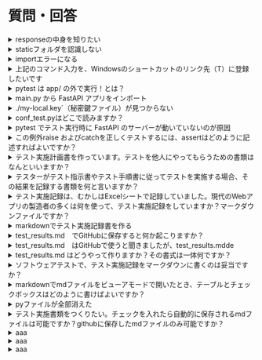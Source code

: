 # 質問・回答

<details><summary>responseの中身を知りたい</summary>

#### Q. uvicornサーバーを（手動で）起動してpytestを実行するとエラーになりました。
ログが以下のようになる。

collected 2 items

app\tests\test_login4.py FF                                                                                      [100%]

====================================================== FAILURES =======================================================
_________________________________________________ test_login_success __________________________________________________

    @pytest.mark.asyncio
    async def test_login_success():
        async with httpx.AsyncClient(base_url="https://127.0.0.1:8000", verify=ssl_context, follow_redirects=True) as client:

            # 1️⃣ Cookie なしで / にアクセス → /login にリダイレクトされるべき
            response = await client.get("/")
            assert response.status_code == 200  # login.html を受け取る

            # 2️⃣ /login に正しい認証情報を送信
            response = await client.post("/login", data={"username": "user1", "password": "user1"})
>           assert response.status_code == 303  # リダイレクトが発生
E           assert 200 == 303
E            +  where 200 = <Response [200 OK]>.status_code

app\tests\test_login4.py:36: AssertionError
このコードの一番最終行が36行目になります。
@pytest.mark.asyncio
async def test_login_success():
    async with httpx.AsyncClient(base_url="https://127.0.0.1:8000", verify=ssl_context, follow_redirects=True) as client:

        # 1️⃣ Cookie なしで / にアクセス → /login にリダイレクトされるべき
        response = await client.get("/")
        assert response.status_code == 200  # login.html を受け取る

        # 2️⃣ /login に正しい認証情報を送信
        response = await client.post("/login", data={"username": "user1", "password": "user1"})
        assert response.status_code == 303  # リダイレクトが発生
        assert "set-cookie" in response.headers  # Cookie が設定されているか確認

#### A.
おっけー！✨ `test_login_success` で `assert response.status_code == 303` のテストが失敗してるんだね！💡  

```
E           assert 200 == 303
E            +  where 200 = <Response [200 OK]>.status_code
```
**つまり、`POST /login` のリクエストが `200 OK` を返していて、`303 See Other` になっていない** ってこと！  

---

## **🔥 エラーの原因を探る**
### **✅ ① `/login` のレスポンスを確認**
テストコードをちょっと修正して、レスポンスの詳細を `print()` してみよう！  

👇 **`test_login4.py` の `test_login_success` を修正**
```python
@pytest.mark.asyncio
async def test_login_success():
    async with httpx.AsyncClient(base_url="https://127.0.0.1:8000", verify=ssl_context, follow_redirects=True) as client:
        
        # 1️⃣ Cookie なしで `/` にアクセス → `/login` にリダイレクトされるべき
        response = await client.get("/")
        assert response.status_code == 200  # `login.html` を受け取る

        # 2️⃣ `/login` に正しい認証情報を送信
        response = await client.post("/login", data={"username": "user1", "password": "user1"})
        
        # 🔥 デバッグ用にレスポンス詳細を表示
        print("\n🔍 DEBUG: /login response")
        print(f"Status Code: {response.status_code}")
        print(f"Headers: {response.headers}")
        print(f"Body: {response.text}")

        assert response.status_code == 303  # リダイレクトが発生
        assert "set-cookie" in response.headers  # Cookie が設定されているか確認
```
✨ **これで `/login` のレスポンスが `200 OK` になっている理由が分かるはず！**  

---

### **✅ ② FastAPI の `/login` のコードをチェック**
FastAPI 側の `/login` エンドポイント (`main.py`) で `303` を返す処理があるか確認しよう！  

👇 **FastAPI の `/login` のコード**
```python
@app.post("/login", response_class=HTMLResponse)
async def login_post(request: Request, response: Response,
    form_data: OAuth2PasswordRequestForm = Depends()):
    try:
        username = form_data.username
        password = form_data.password

        user = await authenticate_user(request, username, password) 
        if user is None:
            raise HTTPException(status_code=400, detail="ログインに失敗しました。")

        # 正常ログイン時のリダイレクトURL
        redirect_url = {1: "/order_complete", 2: "/manager/today", 10: "/shops/today", 99: "/admin/today"}.get(user.get_permission(), "/error")

        response = RedirectResponse(url=redirect_url, status_code=303)  # 🔥 ここで 303 を返す！
        set_all_cookies(response, {
            'sub': user.get_username(),
            'token': user.get_token(),
            'exp': user.get_exp(),
            'permission': user.get_permission()
        })

        return response  # 🔥 ここがちゃんと動いてるか確認！

    except HTTPException as e:
        print(f"/login_post HTTPエラー: {e.detail}")
        encoded_message = urllib.parse.quote(e.detail)
        return RedirectResponse(url=f"/login?message={encoded_message}", status_code=303)

    except Exception as e:
        print(f"/login 予期せぬエラー: {e}")
        encoded_message = urllib.parse.quote("予期せぬエラーが発生しました。")
        return RedirectResponse(url=f"/login?message={encoded_message}", status_code=303)
```
### **👀 確認ポイント**
1. `await authenticate_user(request, username, password)` が **`None` を返していないか**
   - **ログイン失敗すると `400` になるから、`303` じゃなく `200 OK` になってる可能性がある！**
2. `RedirectResponse(url=redirect_url, status_code=303)` が**実行されているか**
3. `set_all_cookies(response, {...})` で **Cookie がセットされているか**

---

### **✅ ③ `authenticate_user` の動作確認**
`await authenticate_user(request, username, password)` が `None` を返してると、`303` にならないよ！  

👇 **テスト用に `print()` を追加して、どんな値が返ってくるか確認！**
```python
async def authenticate_user(request: Request, username, password) -> Optional[User]:
    try:
        user = await select_user(username)
        print(f"\n🔍 DEBUG: authenticate_user")
        print(f"user: {user}")

        if user is None:
            print("❌ ユーザーが見つからない！")
            return None

        if user.get_password() != password:
            print("❌ パスワードが違う！")
            return None

        return user  # ✅ ここで `user` が返れば成功！

    except Exception as e:
        print(f"認証エラー: {e}")
        return None
```
✨ **これで `user` が正しく取得できているか確認できる！**

---

## **🚀 まとめ**
✅ **`test_login_success` に `print()` を追加して、レスポンスの `status_code` を確認！**  
✅ **FastAPI 側の `/login` の `RedirectResponse(status_code=303)` がちゃんと動いているか確認！**  
✅ **`authenticate_user` の `user` が `None` になってないかチェック！**  

**まずは `/login` のレスポンス詳細を `print()` してみて、どこで `303` が `200` に変わってるか見てみよう！**  
それでまた報告してくれたら、もっと詳しく調査できるよ！🔥💖

</details>

<details><summary>staticフォルダを認識しない</summary>

#### Q.
この赤文字エラーは何でしょうか？
ImportError while loading conftest 'C:\Obento-Test\v_0.1.3\app\tests\conftest.py'.
app\tests\conftest.py:10: in <module>
    from main import app  # これで main.py を正しくインポートできる
app\main.py:355: in <module>
    app.mount("/static", StaticFiles(directory="static"), name="static")
C:\Users\tensy\AppData\Local\Programs\Python\Python312\Lib\site-packages\starlette\staticfiles.py:56: in __init__
    raise RuntimeError(f"Directory '{directory}' does not exist")
E   RuntimeError: Directory 'static' does not exist

#### A.
おっけー！✨ **`RuntimeError: Directory 'static' does not exist`** のエラーが出てるね！💡  

---

## **🔥 エラーの原因**
```
RuntimeError: Directory 'static' does not exist
```
これは **FastAPI の `StaticFiles` のマウント時に `static` フォルダが見つからない** ってエラーだよ！💦  

**エラーが出た行（`main.py:355`）を確認すると、`app.mount("/static", StaticFiles(directory="static"), name="static")` の部分で発生してる！**  

つまり、`static` フォルダが存在しない or pytest 実行時のカレントディレクトリが違うせいで認識できていない可能性があるよ！💡

---

## **✅ 解決策① `static` フォルダを作る**
まず、プロジェクトのルート (`C:\Obento-Test\v_0.1.3\app\`) に **`static` フォルダがあるか確認** してみよう！  

### **💡 Windows のコマンドプロンプトで確認**
```bash
dir C:\Obento-Test\v_0.1.3\app\
```
もし `static` フォルダが無かったら、作成しよう！  

```bash
mkdir C:\Obento-Test\v_0.1.3\app\static
```
💡 **この方法で `static` フォルダがあれば、エラーは解決するはず！** 🚀✨  

---

## **✅ 解決策② `StaticFiles` のパスを修正**
もし `static` フォルダが **`app/static/` の中にあるなら、FastAPI の `StaticFiles` のパスを修正** しよう！  

👇 **`main.py` の `app.mount` を修正**
```python
import os
from fastapi.staticfiles import StaticFiles

static_path = os.path.join(os.path.dirname(__file__), "static")  # 絶対パスに変換
app.mount("/static", StaticFiles(directory=static_path), name="static")
```
💡 **この方法なら、pytest 実行時も `static` フォルダを正しく認識できる！**  

---

## **✅ 解決策③ `pytest` のカレントディレクトリを調整**
もし `pytest` の実行ディレクトリが `app/tests/` になっていると、FastAPI が `static` を見つけられないことがあるよ💡  

👇 **正しい実行方法**
```bash
cd C:\Obento-Test\v_0.1.3\
pytest app/tests
```
💡 **これで FastAPI が `static` フォルダを正しく認識できるはず！** 🎯  

---

## **🚀 まとめ**
✅ **`static` フォルダが `C:\Obento-Test\v_0.1.3\app\static\` にあるか確認！**
✅ **`app.mount("/static", StaticFiles(directory="static"), name="static")` を絶対パスに変更！**
✅ **`pytest` は `app/` の外で実行！（`cd C:\Obento-Test\v_0.1.3\ && pytest app/tests`）**

✨ **これで `RuntimeError: Directory 'static' does not exist` は解決するはず！**  
試してみて、まだ問題があったらまた教えてね〜！🔥💖

</details>

<details><summary>importエラーになる</summary>

#### Q.
from main import app　conftest.pyの5行目です。
このエラーになります。
ImportError while loading conftest 'C:\Obento-Test\v_0.1.3\app\tests\conftest.py'.
app\tests\conftest.py:5: in <module>
    from ..main import app
E   ImportError: attempted relative import with no known parent package

#### A.
おっけー！✨ **`conftest.py` の `from ..main import app` で `ImportError` が発生** してるね！💡  

これは **pytest の実行方法** や **import の書き方** が原因だから、解決策を紹介するよ！🎯  

---

## **🔥 `ImportError` の原因**
```
ImportError: attempted relative import with no known parent package
```
このエラーは **`conftest.py` から `main.py` をインポートしようとしたけど、`app` がパッケージとして認識されていない** から発生するよ！💦  

---

## **✅ 解決策① `sys.path` を使う（おすすめ！）**
**`conftest.py` の最初に `sys.path` を追加** すると、どこで `pytest` を実行しても `main.py` を正しくインポートできる！✨  

👇 **`app/tests/conftest.py` を修正**
```python
import sys
import os

# `app/` を `sys.path` に追加（Python に `app/` を認識させる）
sys.path.insert(0, os.path.abspath(os.path.join(os.path.dirname(__file__), "..")))

from main import app  # これで `main.py` を正しくインポートできる
```
💡 **これを入れると、`pytest` の実行場所を気にせず `main.py` をインポートできる！**

---

## **✅ 解決策② `pytest` を `app/` の外で実行する**
`pytest` は **カレントディレクトリによってパッケージの認識が変わる** から、  
**必ず `app/` の外で実行する！**  

👇 **正しい実行方法**
```bash
cd C:\Obento-Test\v_0.1.3\
pytest app/tests
```
💡 **これで `app` が Python のパッケージとして認識される！** 🎯  

---

## **✅ 解決策③ `pytest` に `PYTHONPATH` を設定する**
もし上の `sys.path` の方法を使いたくない場合、  
`pytest` 実行時に `PYTHONPATH` を指定すれば、`app/` を認識させることができるよ！  

👇 **Windows のコマンドプロンプトで実行**
```bash
set PYTHONPATH=C:\Obento-Test\v_0.1.3\app
pytest app/tests
```
💡 **環境変数 `PYTHONPATH` に `app/` をセットすることで、`import main` が通る！**

---

## **🚀 まとめ**
✅ **`sys.path` を `conftest.py` に追加**（おすすめ！）  
✅ **`pytest` を `app/` の外で実行**  
✅ **`PYTHONPATH` を設定して `pytest` を実行**  

✨ **このどれかで `ImportError` は解決するはず！** 試してみて、まだ問題あったら教えてね〜！🔥💖

</details>

<details><summary>上記のコマンド入力を、Windowsのショートカットのリンク先（T）に登録したいです</summary>

#### Q.
cd C:\Obento-Test\v_0.1.3\
pytest app/tests
上記のコマンド入力を、Windowsのショートカットのリンク先（T）に登録したいです。

#### A.
おっけー！✨ **Windows のショートカットを作って、クリックするだけで `pytest` を実行できるようにする方法** を教えるね！💡🎯  

---

## **✅ ① Windows のショートカットを作成**
1. **デスクトップ or 任意のフォルダで「新しいショートカット」を作成**
   - 何もないところで **右クリック →「新規作成」→「ショートカット」** を選択  

2. **リンク先（T）に以下を入力**
   ```bash
   cmd /k "cd /d C:\Obento-Test\v_0.1.3\ && pytest app/tests"
   ```
   💡 **ポイント！**
   - `cmd /k` → **コマンドプロンプトを開いたままにする**
   - `cd /d` → **ドライブが違っても `C:\Obento-Test\v_0.1.3\` に移動できる**
   - `pytest app/tests` → **`app/tests` 内のテストを実行！**

3. **ショートカットの名前を「pytest 実行」にする（自由に変更OK！）**  
4. **「完了」をクリック！** 🎉  

---

## **✅ ② ショートカットをカスタマイズ（オプション）**
### **💡 アイコンを変更**
1. ショートカットを **右クリック →「プロパティ」**  
2. 「ショートカット」タブの「アイコンの変更」をクリック  
3. 好きなアイコンを選ぶ！（例えば `C:\Windows\System32\shell32.dll` の中にアイコンがあるよ！）

---

## **✅ ③ ショートカットを実行！**
作成したショートカットを **ダブルクリックすると、`pytest` が自動で実行される！** 🚀✨  

---

## **🎯 まとめ**
✅ **ショートカットを作成して、`cmd /k "cd /d C:\Obento-Test\v_0.1.3\ && pytest app/tests"` を登録！**  
✅ **ダブルクリックするだけで `pytest` が実行できる！** 🎉  
✅ **アイコンも変更できるので、カスタマイズしよう！**  

これで `pytest` を **ワンクリックで実行できるようになったね！**🔥😆  
試してみて、問題があったらまた聞いてね〜！💖✨

</details>

<details><summary>pytest は app/ の外で実行！とは？</summary>

#### Q.
pytest は app/ の外で実行！
これはtestsフォルダをappフォルダと同じ階層に配置するという意味ですか？

#### A.
ナイス質問！✨ **`pytest` は `app/` の外で実行** っていうのは、  
**「`tests/` フォルダを `app/` の外に移動する」って意味じゃないよ！** 😆  

**`tests/` フォルダは `app/` の中のままでOK！**  
ただし、**pytest を実行するときのカレントディレクトリを `app/` の外にする** ってことだよ！💡  

---

## **✅ `tests/` の正しい配置**
**今の `app/` の構成はこんな感じだよね？**
```
C:\Obento-Test\v_0.1.3\
 ├── app/
 │    ├── main.py  ← FastAPI のエントリーポイント
 │    ├── utils/
 │    │    ├── exception.py
 │    ├── tests/  ← `tests/` はこのままでOK！
 │    │    ├── conftest.py
 │    │    ├── test_login4.py
```
**✨ `tests/` は `app/` の中に置いたままでOK！移動しなくていいよ！** 👍  

---

## **✅ `pytest` の実行方法**
### **❌ 間違った実行方法（`tests/` の中で `pytest` 実行）**
```bash
cd C:\Obento-Test\v_0.1.3\app\tests
pytest
```
🚨 **これをやると、`main.py` が正しくインポートできず `ImportError` になる！**  

---

### **✅ 正しい実行方法（`app/` の外で `pytest` を実行）**
```bash
cd C:\Obento-Test\v_0.1.3\
pytest app/tests
```
💡 **この方法なら `app/` を Python のパッケージとして認識できるから、エラーにならない！** 🎉  

---

## **✅ `sys.path` を使う方法（どこで実行してもOKにする）**
もし `pytest` をどこで実行しても大丈夫なようにしたいなら、  
`conftest.py` の最初に **`sys.path` を追加** する方法もあるよ！👇  

```python
import sys
import os

# `app/` を `sys.path` に追加（Python に `app/` を認識させる）
sys.path.insert(0, os.path.abspath(os.path.join(os.path.dirname(__file__), "..")))

from main import app  # これで `main.py` を正しくインポートできる
```
💡 **このコードを入れると、`pytest` を `tests/` の中で実行しても `main.py` をインポートできる！**  

---

## **🚀 まとめ**
✅ **`tests/` フォルダは `app/` の中のままでOK！移動しなくていい！**  
✅ **`pytest` は `app/` の外 (`C:\Obento-Test\v_0.1.3\`) で実行する！**  
✅ **どこで実行しても大丈夫にしたいなら `sys.path` を `conftest.py` に追加する！**  

これで `pytest` がバッチリ動くはず！✨  
試してみて、まだ問題があったらまた教えてね〜！🔥💖

</details>

<details><summary>main.py から FastAPI アプリをインポート</summary>

#### Q.
from main import app
# ← main.py から FastAPI アプリをインポート 　　conftest.pyに降格と赤文字エラーになりました。

ImportError while loading conftest 'C:\Obento-Test\v_0.1.3\app\tests\conftest.py'.
conftest.py:5: in <module>
    from ..main import app
E   ImportError: attempted relative import with no known parent package

どうすればよいですか？

#### A.
おっけー！✨ `conftest.py` で `from main import app` をインポートしようとしたら、  
`ImportError: attempted relative import with no known parent package` ってエラーが出たんだね！💡  

これは **pytest の実行方法の問題** だから、解決策を紹介するよ！✨  

---

## **✅ 解決策 ① `pytest` を `app/` の外で実行する**
今、`pytest` を `app/tests/` の中で実行してないかな？  
Python の **パッケージのルート（`app/`）の外で実行** しないと `main.py` を正しくインポートできないんだ💡  

### **💡 こうするとエラーになる**
```bash
cd C:\Obento-Test\v_0.1.3\app\tests
pytest
```
⬆️ **`tests/` の中で実行すると、`main.py` を `import` できないからエラーになる！** 🚨  

---

### **🔥 `app/` の外で実行しよう！**
```bash
cd C:\Obento-Test\v_0.1.3\
pytest app/tests
```
✨ **`app/tests` を指定して実行すると、エラーが出ずにテストが動くはず！**  

---

## **✅ 解決策 ② `sys.path` を使って `app/` をパスに追加**
もし **どうしても `pytest` を `tests/` の中で実行したいなら、`sys.path` を使う方法もある！**  

### **`conftest.py` の最初にこのコードを追加**
```python
import sys
import os

# `app/` を `sys.path` に追加（Python に `app/` を認識させる）
sys.path.insert(0, os.path.abspath(os.path.join(os.path.dirname(__file__), "..")))

from main import app  # これで `main.py` を正しくインポートできる
```
✨ **このコードを入れると、`pytest` をどこで実行しても `main.py` を正しくインポートできる！**

---

## **🚀 まとめ**
✅ **`pytest` は `app/` の外で実行！**
```bash
cd C:\Obento-Test\v_0.1.3\
pytest app/tests
```
✅ **どうしても `tests/` の中で実行するなら、`sys.path` を追加する！**

これで `pytest` もバッチリ動くはず！✨  
試してみて、まだエラー出たら教えてね〜！🔥💖

</details>

<details><summary>./my-local.key`（秘密鍵ファイル）が見つからない</summary>

#### Q.
ImportError while loading conftest 'C:\Obento-Test\v_0.1.3\app\tests\conftest.py'.
conftest.py:4: in <module>
    from main import app  # ← main.py から FastAPI アプリをインポート
..\main.py:13: in <module>
    from local_jwt_module import SECRET_KEY, get_new_token, check_cookie_token
..\local_jwt_module.py:28: in <module>
    private_key = load_private_key("./my-local.key")
..\local_jwt_module.py:24: in load_private_key
    with open(key_file, "rb") as key_file:
E   FileNotFoundError: [Errno 2] No such file or directory: './my-local.key'
こんなエラーが赤文字で出ました。どうすればいいですか？

#### A.
おっけー！✨ エラーメッセージを解析すると、  
**`conftest.py` を読み込もうとしたときに `local_jwt_module.py` 内の `load_private_key` でエラーが発生** してるね！💡  

---

## **🔥 エラーの原因**
```
FileNotFoundError: [Errno 2] No such file or directory: './my-local.key'
```
このエラーは **`./my-local.key`（秘密鍵ファイル）が見つからない** ってことを意味してるよ！  

- `local_jwt_module.py` の `load_private_key("./my-local.key")` が、  
  **テスト実行時に `my-local.key` を開こうとして、見つからずにエラーになってる** んだね💦  
- `main.py` を普通に実行すると問題ないのに、`pytest` 実行時にエラーになる理由は、  
  **pytest の実行ディレクトリが `app/tests/` になっているから！**  

---

## **✅ 解決策**
### **① `my-local.key` の正しいパスを指定する**
**テスト時にも確実に `my-local.key` を読み込めるように、絶対パスを使うように修正！**

👇 **`local_jwt_module.py` の `load_private_key` を以下のように変更**
```python
import os

def load_private_key(key_file: str):
    key_path = os.path.abspath(os.path.join(os.path.dirname(__file__), key_file))  # 絶対パスに変換
    with open(key_path, "rb") as key_file:
        return key_file.read()
```
💡 **この修正で、`my-local.key` のパスが確実に解決される！**

---

### **② `my-local.key` が本当に存在するか確認**
テスト時に `my-local.key` が存在しない場合は、エラーになるよ！  
**まず `my-local.key` が `app/` にあるか確認してね！**

```bash
ls -l C:\Obento-Test\v_0.1.3\app\
```
（Windowsなら `dir C:\Obento-Test\v_0.1.3\app\`）

もし **ファイルが無いなら、作成するか、テスト用のダミーファイルを使う方法もあるよ！**  

---

### **③ `conftest.py` で `my-local.key` があるか確認**
テストの前に `my-local.key` があるか確認するコードを `conftest.py` に追加！👇

```python
import os
import pytest

@pytest.fixture(scope="session", autouse=True)
def check_private_key():
    key_path = os.path.abspath(os.path.join(os.path.dirname(__file__), "../my-local.key"))
    
    if not os.path.exists(key_path):
        pytest.exit(f"❌ my-local.key が見つかりません！パスを確認してください: {key_path}")
    
    print(f"✅ my-local.key が見つかりました: {key_path}")
```
💡 **これで `my-local.key` が無かったら pytest 実行前にエラーメッセージを出せる！**

---

## **🚀 まとめ**
1. **`local_jwt_module.py` の `load_private_key` を絶対パスに変更**
2. **`my-local.key` が `app/` にあるかチェック**
3. **`conftest.py` に `check_private_key()` を追加して、テスト前に `my-local.key` の存在を確認！**

✨ これで `pytest` でも `my-local.key` を正しく読み込めるはず！  
試してみて、まだエラー出るなら教えてね〜！🔥💖

</details>

<details><summary>conf_test.pyはどこで読みますか？</summary>

#### Q.
conf_test.pyはどこで読みますか？

#### A.
ナイス質問！✨ `conftest.py` は **pytest が自動的に認識して読み込む設定ファイル** だから、  
特別に `import` する必要はなく、**適切な場所に置いておけば pytest が勝手に読み込んでくれる** よ！💡  

---

## **✅ `conftest.py` の置き場所**
`conftest.py` は **テストファイル (`test_*.py`) があるディレクトリに配置** すれば OK！  

👇 例えば、`test_login4.py` があるディレクトリがこんな感じなら…  
```
app/
 ├── main.py  ← FastAPI のエントリーポイント
 ├── utils/
 │    ├── exception.py
 │    ├── __init__.py
 ├── tests/
 │    ├── conftest.py  👈 ここに置く！
 │    ├── test_login4.py
```
✨ **この `tests/conftest.py` は `pytest` が自動的に読み込むから、特に `import` しなくてもOK！**  

---

## **✅ ちゃんと `conftest.py` が読み込まれているか確認**
テストを実行するときに `pytest -v` で詳細ログを出して、**`conftest.py` が読み込まれているか確認** できるよ👇  

```bash
pytest -v
```

もし `conftest.py` が読み込まれていない場合は、  
```bash
pytest --trace-config
```
を実行すると、**どの設定ファイル (`conftest.py`) が読み込まれているか** が分かるよ！💡  

---

## **🚀 まとめ**
1. **`conftest.py` は `test_*.py` があるディレクトリに置くだけで自動で読み込まれる！**
2. **`import` は不要！pytest が勝手に認識してくれる**
3. **ちゃんと読み込まれているか確認するなら `pytest -v` や `pytest --trace-config` を実行**

✨ **これで `pytest` で FastAPI をテストする準備はバッチリ！**  
試してみて、まだ問題があったら詳細教えてね〜！🔥💖

</details>

<details><summary>pytest でテスト実行時に FastAPI のサーバーが動いていないのが原因</summary>

#### Q.
pytestでテストを実施しました。しかしこのようなログのエラーになります。何かわかりますか？
================================================= test session starts =================================================
platform win32 -- Python 3.12.8, pytest-8.3.4, pluggy-1.5.0
rootdir: C:\Obento-Test\v_0.1.3\app
configfile: pytest.ini
plugins: anyio-4.4.0, asyncio-0.25.3
asyncio: mode=Mode.AUTO, asyncio_default_fixture_loop_scope=function
collected 2 items

test_login4.py::test_login_success FAILED                                                                        [ 50%]
test_login4.py::test_login_failure FAILED                                                                        [100%]

====================================================== FAILURES =======================================================
_________________________________________________ test_login_success __________________________________________________

    @contextlib.contextmanager
    def map_httpcore_exceptions() -> typing.Iterator[None]:
        global HTTPCORE_EXC_MAP
        if len(HTTPCORE_EXC_MAP) == 0:
            HTTPCORE_EXC_MAP = _load_httpcore_exceptions()
        try:
>           yield

C:\Users\tensy\AppData\Local\Programs\Python\Python312\Lib\site-packages\httpx\_transports\default.py:101:
_ _ _ _ _ _ _ _ _ _ _ _ _ _ _ _ _ _ _ _ _ _ _ _ _ _ _ _ _ _ _ _ _ _ _ _ _ _ _ _ _ _ _ _ _ _ _ _ _ _ _ _ _ _ _ _ _ _ _ _
C:\Users\tensy\AppData\Local\Programs\Python\Python312\Lib\site-packages\httpx\_transports\default.py:394: in handle_async_request
    resp = await self._pool.handle_async_request(req)
C:\Users\tensy\AppData\Local\Programs\Python\Python312\Lib\site-packages\httpcore\_async\connection_pool.py:256: in handle_async_request
    raise exc from None
C:\Users\tensy\AppData\Local\Programs\Python\Python312\Lib\site-packages\httpcore\_async\connection_pool.py:236: in handle_async_request
    response = await connection.handle_async_request(
C:\Users\tensy\AppData\Local\Programs\Python\Python312\Lib\site-packages\httpcore\_async\connection.py:101: in handle_async_request
    raise exc
C:\Users\tensy\AppData\Local\Programs\Python\Python312\Lib\site-packages\httpcore\_async\connection.py:78: in handle_async_request
    stream = await self._connect(request)
C:\Users\tensy\AppData\Local\Programs\Python\Python312\Lib\site-packages\httpcore\_async\connection.py:124: in _connect
    stream = await self._network_backend.connect_tcp(**kwargs)
C:\Users\tensy\AppData\Local\Programs\Python\Python312\Lib\site-packages\httpcore\_backends\auto.py:31: in connect_tcp
    return await self._backend.connect_tcp(
C:\Users\tensy\AppData\Local\Programs\Python\Python312\Lib\site-packages\httpcore\_backends\anyio.py:113: in connect_tcp
    with map_exceptions(exc_map):
C:\Users\tensy\AppData\Local\Programs\Python\Python312\Lib\contextlib.py:158: in __exit__
    self.gen.throw(value)
_ _ _ _ _ _ _ _ _ _ _ _ _ _ _ _ _ _ _ _ _ _ _ _ _ _ _ _ _ _ _ _ _ _ _ _ _ _ _ _ _ _ _ _ _ _ _ _ _ _ _ _ _ _ _ _ _ _ _ _

#### A.
おっけー！✨ `test_login4.py` のコードを確認したよ！  
エラーメッセージとコードの内容からすると、**pytest でテスト実行時に FastAPI のサーバーが動いていないのが原因** っぽい！💡  

---

## **🔥 エラーの原因**
```
httpcore._backends.anyio.py:113: in connect_tcp
ConnectionRefusedError: [WinError 10061] 
ターゲット コンピューターによって拒否されたため、接続できませんでした。
```
このエラーは **テスト時に `httpx.AsyncClient` が `127.0.0.1:8000` に接続しようとしたけど、FastAPI のサーバーが動いていなかった** から起こるよ！💦  

---

## **✅ 解決策**
### **① テスト実行前に FastAPI のサーバーを起動**
まず、FastAPI のサーバーが **動いているかチェック！**  

```bash
netstat -ano | findstr :8000
```
💡 **ポート `8000` が使われていなければ、FastAPI を起動する！**
```bash
uvicorn main:app --reload
```
✨ **サーバーを動かした状態で `pytest` を実行すれば、テストが通るはず！**  

---

### **② pytest で FastAPI を自動起動する**
テストごとに手動で `uvicorn` を起動するのが面倒なら、pytest のフィクスチャで **FastAPI をテスト用に起動するように設定** しよう！  

👇 **`conftest.py` を作成（または修正）**
```python
import pytest
import asyncio
from fastapi.testclient import TestClient
from main import app  # ← `main.py` から FastAPI アプリをインポート
import uvicorn

@pytest.fixture(scope="module")
def test_app():
    # テスト用クライアントを作成
    client = TestClient(app)
    return client

@pytest.fixture(scope="module", autouse=True)
def run_server():
    """ テスト実行前にサーバーをバックグラウンドで起動 """
    config = uvicorn.Config(app, host="127.0.0.1", port=8000, log_level="info")
    server = uvicorn.Server(config)
    
    loop = asyncio.get_event_loop()
    task = loop.create_task(server.serve())
    
    yield  # テスト実行
    
    task.cancel()  # テスト後にサーバーを停止
```
✨ **この設定をすれば、pytest 実行時に FastAPI のサーバーが自動で起動＆停止される！**

---

### **③ `test_login4.py` の修正**
上の `conftest.py` を作ったら、**`test_login4.py` の `base_url` を `http://127.0.0.1:8000` にする！**  

```python
async with httpx.AsyncClient(base_url="http://127.0.0.1:8000", verify=False, follow_redirects=True) as client:
```
💡 `verify=False` にすることで、ローカル環境での証明書エラーを回避できるよ！

---

## **🚀 まとめ**
1. **手動で `uvicorn` を起動してテストする**
   ```bash
   uvicorn main:app --reload
   pytest
   ```
2. **`conftest.py` を作って、pytest 実行時に FastAPI を自動起動**
3. **`test_login4.py` の `base_url` を `http://127.0.0.1:8000` に変更して、`verify=False` にする**

---

✨ **これで `pytest` で FastAPI を正しくテストできるはず！**  
試してみて、まだエラーが出たら詳細教えてね〜！🔥💖

</details>

<details><summary>この例外raise およびcatchを正しくテストするには、assertはどのように記述すればよいですか？</summary>

#### Q.
現在はこのカスタム例外をraiseすると、これ専用のハンドラーでキャッチしています。
class CustomException(HTTPException):
    def __init__(self, status_code: int, detail: str):
        print(f"🚨 CustomException 発生！ status_code={status_code}, message={detail}")  # 追加
        super().__init__(status_code=status_code, detail=detail)

@app.exception_handler(CustomException)
async def custom_exception_handler(
    request: Request, exc: CustomException):
    print(f"例外ハンドラーが呼ばれました: {exc.detail}")  # デバッグ用
    return templates.TemplateResponse(
        "error.html",
        {"request": request, "message": exc.detail},
        status_code=exc.status_code
    )

上記の例外ハンドラーで、error.htmlで遷移しています。
この例外raise およびcatchを正しくテストするには、assertはどのように記述すればよいですか？

#### A.
カスタム例外 (`CustomException`) の `raise` および `catch` をテストするには、以下の2つの点をチェックすればOKです。

1. **レスポンスのステータスコードが `exc.status_code` になっているか**
2. **レスポンスの内容が `error.html` のテンプレートで正しくレンダリングされているか**

---

### **1. `pytest` でカスタム例外をテストする方法**
#### **テストコード (`test_custom_exception.py`)**
```python
import pytest
from httpx import AsyncClient
from main import app  # FastAPIアプリ
import ssl

# SSL設定（テスト環境用）
ssl_context = ssl.create_default_context()
ssl_context.check_hostname = False
ssl_context.verify_mode = ssl.CERT_NONE


@pytest.mark.asyncio
async def test_custom_exception():
    async with AsyncClient(app=app, base_url="http://test") as client:
        response = await client.get("/test_exception")  # 例外が発生するエンドポイント

        # 1️⃣ ステータスコードのチェック
        assert response.status_code == 400  # `CustomException(400, "これはテストエラーです")` の通り

        # 2️⃣ レスポンスのHTMLテンプレートをチェック
        assert "これはテストエラーです" in response.text  # error.html でエラーメッセージが表示されているか
```

---

### **2. 例外を発生させるエンドポイント**
現在の `main.py` には、例外を発生させるエンドポイント `/test_exception` があります:
```python
@app.get("/test_exception")
async def test_exception():
    raise CustomException(400, "これはテストエラーです")
```
このエンドポイントを使って、カスタム例外の動作をテストできます。

---

### **3. `pytest` の実行**
ターミナルで以下のコマンドを実行:
```sh
pytest test_custom_exception.py
```

✅ **テストが成功すると、 `400` のステータスコードと `error.html` に "これはテストエラーです" が含まれることを確認できます。**

---

### **補足**
- `error.html` にテンプレート変数 `{message}` があるなら、レスポンスの `response.text` に `message` の内容が含まれていることを確認すればOKです。
- **リダイレクト (303) を期待する場合** は、`response.status_code == 303` に変更すれば、 `/login` などへのリダイレクトもテストできます。

---

この方法で、カスタム例外の `raise` と `catch` が正しく動作しているかを確認できます！ 🚀

</details>

<details><summary>テスト実施計画書を作っています。テストを他人にやってもらうための書類はなんといいますか？</summary>

#### Q.
テスト実施計画書を作っています。テストを他人にやってもらうための書類はなんといいますか？

#### A.
テストを他人に実施してもらうための書類は、一般的に以下のように呼ばれます。

1. **テスト実施手順書（Test Execution Procedure）**  
   - テストをどのように実施するかを詳細に記載した手順書です。  
   - テストの手順、前提条件、期待結果などを明確に記述します。

2. **テスト仕様書（Test Specification）**  
   - どのようなテストケースを実施するのかを定義した文書です。  
   - テストケースごとの入力値、期待結果、実施方法などが記載されます。

3. **テスト指示書（Test Instructions）**  
   - テスト担当者に対して具体的なテスト実施の指示を与える書類です。  
   - 期間、対象範囲、使用環境、注意点などが記載されることが多いです。

4. **テスト手順書（Test Procedure）**  
   - テストを実施する際の詳細な手順を説明する文書です。  
   - 初心者でも迷わず実施できるよう、具体的な操作手順を記述します。

どの書類を用意するかは、テストの規模や目的によりますが、実施者がスムーズにテストできるように **「テスト実施手順書」** や **「テスト指示書」** を作成するのが一般的です。

</details>

<details><summary>テスターがテスト指示書やテスト手順書に従ってテストを実施する場合、その結果を記録する書類を何と言いますか？</summary>

#### Q.
テスターがテスト指示書やテスト手順書に従ってテストを実施する場合、その結果を記録する書類を何と言いますか？

#### A.
テスターがテストを実施し、その結果を記録する書類は、一般的に以下のように呼ばれます。

1. **テスト結果報告書（Test Report）**  
   - テスト全体の結果をまとめた報告書。  
   - 実施したテストケースの成功・失敗状況、発生した不具合、考察、改善点などを記載します。

2. **テスト結果記録書（Test Result Record）**  
   - 実施したテストごとの結果を記録する書類。  
   - 各テストケースの実施状況（合格/不合格）、実行日時、担当者、不具合の有無などを記録します。

3. **テスト実施記録（Test Execution Log）**  
   - テストの実施履歴を詳細に記録する文書。  
   - 実施した手順や環境、異常が発生した際の状況などを記録します。

4. **テスト結果シート（Test Result Sheet）**  
   - テストケースごとの実施結果を表形式でまとめたもの。  
   - Excelなどで管理されることが多く、テストの進捗管理にも使われます。

5. **バグ報告書（Bug Report）**  
   - テスト中に発見された不具合を記録する文書。  
   - 不具合の発生条件、再現手順、影響範囲、スクリーンショットなどを記載します。

状況に応じて、**「テスト結果記録書」や「テスト結果シート」** に詳細なデータを記録し、最終的に**「テスト結果報告書」** にまとめて報告する形が一般的です。

</details>

<details><summary>テスト実施記録は、むかしはExcelシートで記録していました。現代のWebアプリの製造者の多くは何を使って、テスト実施記録をしていますか？マークダウンファイルですか？</summary>

#### Q.
テスト実施記録は、むかしはExcelシートで記録していました。現代のWebアプリの製造者の多くは何を使って、テスト実施記録をしていますか？マークダウンファイルですか？

#### A.
現代のWebアプリの製造者が**テスト実施記録**を管理する際に使うツールは、プロジェクトの規模や開発手法によって異なります。Excelの代わりに、以下のようなツールやフォーマットがよく利用されています。

### **1. テスト管理ツール（専用ツール）**
✅ **TestRail**  
✅ **Xray（Jiraプラグイン）**  
✅ **Zephyr（Jiraプラグイン）**  
✅ **qTest**  
✅ **PractiTest**  

- これらは専用のテスト管理ツールで、**テストケースの作成、実施状況の記録、バグ管理、進捗管理** を一元化できます。
- **Jira** や **GitHub** などと連携し、開発とQAがスムーズに連携可能。

---

### **2. チケット管理ツール（JiraやGitHub Issuesを活用）**
✅ **Jira**（テスト管理プラグイン + カスタムフィールド）  
✅ **GitHub Projects + Issues**  
✅ **Azure DevOps（Test Plans機能）**  

- テストケースごとに「チケット（Issue）」を作成し、実施結果をコメントで記録。
- **手動テスト** も **自動テストの結果** も同じプラットフォームで管理可能。

---

### **3. マークダウン（Markdownファイル）**
✅ **GitHub / GitLab のリポジトリで `test_results.md` などを管理**  
✅ **Notion や Obsidian で Markdown ベースの記録**  
✅ **内部Wiki（Confluence, Notion）で Markdown を活用**  

- 軽量でシンプルな記録方法。
- **コードレビューのようにPRでテスト結果を管理** できるため、開発とQAの連携がスムーズ。
- ただし、**大規模なプロジェクトでは管理が煩雑になりがち**。

---

### **4. スプレッドシート（Google Sheets / Excel Online）**
✅ **Google Sheets + スクリプト連携**  
✅ **Excel Online + Power Automate で自動化**  

- 依然として **小規模・中規模プロジェクトでは人気**。
- **マクロやスクリプトで自動化** すれば、従来のExcelより効率的。

---

### **5. CI/CD パイプラインと連携したテスト結果管理**
✅ **Jenkins + Test Reports**  
✅ **GitHub Actions + Allure Reports**  
✅ **CircleCI / GitLab CI/CD + レポート機能**  

- **自動テストの結果** をCI/CDパイプラインで管理し、手動テストの結果と統合。
- **Allure, Extent Reports** などのレポートツールと連携するケースが多い。

---

### **結論：現代の主流は？**
✅ **小規模 → Markdown, Notion, Google Sheets**  
✅ **中規模 → Jira + Xray / Zephyr, GitHub Issues**  
✅ **大規模 → TestRail, qTest, Azure DevOps**  
✅ **自動テストが中心 → CI/CD + Allure Reports**  

マークダウンファイルを使うケースもありますが、**JiraやTestRailのような専用ツールを使う企業が多い** です。  
特にアジャイルやDevOps環境では、**チケット管理ツールやCI/CDと連携** できるツールのほうが好まれています。

</details>

<details><summary>markdownでテスト実施記録書を作る</summary>

#### Q.
markdownでテスト実施記録書を作る方法はありますか？

#### A.
### **Markdownでテスト実施記録書を作る方法**
Markdownを使ってテスト実施記録書を作成することは可能です。シンプルな構造で管理しやすく、GitHub/GitLabと連携してバージョン管理もできるため、小規模・中規模の開発チームに適しています。

---

## **1. 基本フォーマット（Markdown）**
以下は、シンプルな **テスト実施記録書** のMarkdownフォーマット例です。

```md
# テスト実施記録書

## 基本情報
- **プロジェクト名**: Sample Web App
- **テスト実施日**: 2025-03-04
- **テスト担当者**: 田中 太郎
- **テスト環境**: Chrome 120.0 / Windows 11
- **テスト対象バージョン**: v1.2.3

---

## **テストケース一覧**

| No. | テストケース | 入力値 | 期待結果 | 実施結果 | 判定 | 備考 |
|----|------------|------|--------|--------|----|------|
| 1  | ログイン機能が正常に動作する | test@example.com / password123 | ダッシュボード画面へ遷移 | OK | ✅ |  |
| 2  | 無効なパスワードでログイン | test@example.com / wrongpass | エラーメッセージ表示 | OK | ✅ |  |
| 3  | パスワードリセット | test@example.com | メール送信成功 | NG | ❌ | メール未送信 |

---

## **不具合一覧（バグレポート）**

### **#001 メール未送信バグ**
- **発生個所**: パスワードリセット機能
- **発生条件**: `test@example.com` でリセット申請
- **期待結果**: リセットメールが送信される
- **実際の結果**: メールが送信されない
- **再現手順**:
  1. ログインページへアクセス
  2. 「パスワードを忘れた場合」をクリック
  3. `test@example.com` を入力し送信
- **優先度**: 高
- **対応状況**: 修正中（2025-03-04）

---

## **テスト結果まとめ**
- **実施ケース数**: 3
- **成功ケース数**: 2
- **失敗ケース数**: 1
- **成功率**: `66.7%`
- **テスト評価**: ⚠️ 部分的にNGあり、修正対応必要
```

---

## **2. Markdownを活用したテスト管理のポイント**
- **GitHub/GitLabリポジトリに `test_results.md` として保存**  
  → Gitの履歴管理で「どのバージョンでどのテスト結果だったか」を追跡可能  
- **Pull Request (PR)でテスト結果をレビュー**  
  → テスト実施後、PRのコメントに記録して開発者と共有  
- **CI/CDパイプラインと連携（Allure ReportsやGitHub Actions）**  
  → 自動テストの結果をMarkdownで出力して記録可能  

---

## **3. GitHubやNotionと組み合わせた運用例**
✅ **GitHub Issueで管理** → Markdown形式でテスト実施記録をIssueに記述  
✅ **Notionで記録** → Markdownがそのまま使えるので、Wiki風に管理可能  
✅ **CI/CDレポートと連携** → 自動テストの結果をMarkdownで出力し、PRに添付  

---

### **結論**
Markdownでテスト実施記録書を作成するのは十分に可能です。  
ただし、大規模プロジェクトでは管理が煩雑になるため、**Jira + Xray や TestRail などのツールと組み合わせる** のが現実的です。  
小規模チームなら **GitHub + Markdown** で手軽に管理できるのが大きなメリットです！

</details>

<details><summary>test_results.md　でGitHubに保存すると何か起こりますか？

</summary>

#### Q.
test_results.md　でGitHubに保存すると何か起こりますか？

#### A.
### **`test_results.md` を GitHub に保存すると何が起こるか？**
GitHubに `test_results.md` を保存すると、以下のようなメリットや活用方法があります。

---

## **1. 履歴管理ができる（変更履歴の追跡）**
GitHubは **バージョン管理システム** なので、テスト結果の変更履歴を追跡できます。

✅ **どのバージョンの時点でどんなテスト結果だったのか** を確認できる  
✅ **過去のテスト実施記録と比較** し、進捗や改善状況を把握できる  
✅ **コミットログを活用** して、誰がいつテストを実施したか明確になる  

📌 **例**:  
Gitの履歴を見ると「2025-03-04 のテストではエラーが1件あったが、2025-03-06 には解消されている」といった情報がわかる。

```sh
git log test_results.md
```

---

## **2. Pull Request（PR）でレビュー可能**
GitHubでは、テスト実施後に **Pull Request (PR)** で `test_results.md` をアップデートし、  
開発チームとテスト結果を共有＆レビューできます。

✅ PRの **コメント機能** を使って、開発者とテスターがディスカッション  
✅ 修正が必要な場合、 **修正ブランチと紐づけて管理** できる  
✅ `test_results.md` をレビューしてからマージすることで、品質向上  

📌 **例:**  
1. `test_results.md` を更新して PR を作成
2. 開発者がPRの **コメント機能** で指摘・修正  
3. テスト結果に問題なければ **マージ & 承認**

```sh
git add test_results.md
git commit -m "Update test results for version 1.2.3"
git push origin feature/test-results
```

---

## **3. GitHub Actions で自動化（CI/CDとの連携）**
GitHub Actions を使うと、**自動テストの結果を `test_results.md` に書き出す** ことも可能です。

✅ CI/CDパイプライン（Jenkins, GitHub Actions, CircleCI）と連携し、**テスト結果を自動記録**  
✅ **Allure Reports や JUnit XMLをMarkdownに変換** して `test_results.md` に追加  
✅ 毎回手動でテスト結果を入力しなくても、自動化できる  

📌 **例:**  
GitHub Actions で自動テストの結果を `test_results.md` に記録するワークフロー

```yaml
name: Test Report Update

on:
  push:
    branches:
      - main

jobs:
  test:
    runs-on: ubuntu-latest
    steps:
      - name: Checkout code
        uses: actions/checkout@v2

      - name: Run Tests
        run: |
          pytest --junitxml=report.xml

      - name: Convert JUnit XML to Markdown
        run: |
          python scripts/convert_junit_to_md.py report.xml > test_results.md

      - name: Commit and Push Results
        run: |
          git config --global user.name "github-actions"
          git config --global user.email "actions@github.com"
          git add test_results.md
          git commit -m "Update test results"
          git push origin main
```

---

## **4. GitHub Wiki や Pages で公開**
✅ `test_results.md` を **GitHub Wiki** や **GitHub Pages** で公開可能  
✅ 関係者が **ブラウザからテスト結果を閲覧** できる  
✅ Markdownの見やすさを活かし、**フォーマットを統一** できる  

📌 **例:**  
- `docs/` フォルダに `test_results.md` を入れて GitHub Pages で表示  
- `wiki/` に `Test_Results` ページを作成して管理

---

## **5. GitHub Issues と連携してバグ管理**
GitHubのIssueを使って、不具合を記録＆管理できます。

✅ `test_results.md` で「失敗」したケースは、**Issueに変換**  
✅ `test_results.md` 内に **Issueのリンクを貼る** ことで管理しやすくする  
✅ `test_results.md` の更新と **Issueのクローズ** を自動化可能（GitHub Actions）  

📌 **例:**  
テストケースが失敗した場合、対応する Issue を作成
```md
### **#001 メール未送信バグ**
- **発生個所**: パスワードリセット機能
- **Issue**: [#42 メールが送信されない](https://github.com/example/project/issues/42)
```

---

## **結論：GitHubに `test_results.md` を保存すると…**
1. **テスト履歴がGitで管理できる**（変更履歴が追える）  
2. **PRでレビュー＆修正** ができる（開発者とテスターの連携がスムーズ）  
3. **GitHub Actionsで自動化** できる（手動で書く手間を減らせる）  
4. **GitHub WikiやPagesで公開** 可能（チームで簡単に参照できる）  
5. **GitHub Issuesと連携** してバグ管理が楽になる  

👉 **小規模プロジェクトなら `test_results.md` で十分！**  
👉 **大規模なら GitHub Actions や Jira、TestRail などと併用！**  

### **次のステップ**
- `test_results.md` を **実際にGitHubリポジトリで運用** してみる  
- **GitHub Actions を活用して、テスト結果の自動記録** に挑戦  
- **バグ管理をIssueと連携** させて、効率的なテストプロセスを作る  

📌 **もし実際に Markdown のフォーマットを改良したい場合、具体的な要件を教えてください！**

</details>

<details><summary>test_results.md　はGitHubで使うと聞きましたが、test_results.mdde

</summary>

#### Q.
test_results.md　はGitHubで使うと聞きましたが、test_results.mdde

#### A.
途中でメッセージが切れているようですが、「test_results.md」はGitHubでどのように使うのか、またはその内容について知りたいということでしょうか？  

一般的に `test_results.md` は、テストの結果を記録するMarkdownファイルとして使われます。GitHubのリポジトリでこのファイルを使うと、次のような目的で活用できます：  

1. **テスト結果のドキュメント化**  
   - CI/CD（継続的インテグレーション/デリバリー）ツールでテストを実行し、その結果を `test_results.md` に記録することがある。  
   - 人間が読める形式でテストの成功・失敗を記録し、プロジェクトの品質管理に役立てる。  

2. **自動生成レポートの出力**  
   - GitHub Actions などのCIツールを使用し、テストの結果をMarkdown形式で生成して `test_results.md` に出力することができる。  
   - 例えば、pytestやJUnitの結果を変換してMarkdownファイルとして保存することがある。  

3. **プロジェクトメンバーとの共有**  
   - リポジトリのドキュメントとして、最新のテスト結果をチームと共有するために使う。  
   - プルリクエストのレビュー時に参考情報として活用可能。  

このように、`test_results.md` はテスト結果を整理し、GitHub上で簡単に閲覧できるようにするために使われることが多いです。  

具体的に何を知りたいのか、もう少し詳しく教えてもらえますか？ 😊

</details>

<details><summary>test_results.md はどうやって作りますか？その書式は一体何ですか？

</summary>

#### Q.
test_results.md はどうやって作りますか？その書式は一体何ですか？

#### A.
`test_results.md` は単なる **Markdown形式のファイル** なので、自由に作成できます。以下の手順で作成できます。  

### 📌 **1. `test_results.md` の作成方法**
#### ✅ **手動で作成する場合**
1. 任意のエディタ（VS Code、Notepad++ など）を開く  
2. `test_results.md` という名前で新しいファイルを作成  
3. 以下のようなMarkdownのフォーマットでテスト結果を記述  
4. GitHubリポジトリに追加してコミット＆プッシュ  

#### ✅ **自動生成する場合**
- **Pythonスクリプト（pytest + pytest-md）でMarkdownレポートを作成**
- **GitHub ActionsでCIの結果をMarkdownに出力**
- **JenkinsやCircleCIでMarkdown形式のテストレポートを生成**

---

### 📝 **2. `test_results.md` の基本フォーマット**
Markdownはシンプルな書式なので、普通のテキストに記号を付けるだけで書けます。

#### **💡 シンプルな例**
```md
# 📝 テスト結果レポート

## ✅ 概要
- 実行日時: 2025-03-04
- テスト環境: Python 3.10, Ubuntu 22.04
- テストフレームワーク: pytest

## ✅ 成功したテスト
- `test_login_success` ✔️
- `test_signup_valid_data` ✔️
- `test_logout` ✔️

## ❌ 失敗したテスト
| テスト名             | エラー内容                          |
|----------------------|----------------------------------|
| `test_invalid_login` | AssertionError: expected 200, got 401 |
| `test_missing_email` | ValueError: Email is required   |

## 🔍 詳細ログ
```
```
============================= test session starts =============================
collected 5 items

tests/test_auth.py ..F.                                              [ 80%]
tests/test_profile.py F                                              [100%]

================================ FAILURES =================================
____________________________ test_invalid_login ___________________________
AssertionError: expected 200, got 401
=========================== short test summary ===========================
FAILED tests/test_auth.py::test_invalid_login - AssertionError: expected...
FAILED tests/test_profile.py::test_missing_email - ValueError: Email is ...
```
```

---

### 🎯 **3. 自動で `test_results.md` を作る方法**
#### ✅ **Python (pytest + pytest-md) を使う**
Pythonの `pytest-md` プラグインを使えば、pytestのテスト結果をMarkdown形式で出力できます。

1. `pytest-md` をインストール  
   ```sh
   pip install pytest-md
   ```
2. `pytest` を実行し、Markdownレポートを作成  
   ```sh
   pytest --md-report=./test_results.md
   ```
3. 生成された `test_results.md` を確認  

#### ✅ **GitHub ActionsでMarkdownを作る**
GitHub ActionsのCI/CDで、テスト結果を自動で `test_results.md` に記録できます。

```yaml
name: Run Tests and Save Report

on: [push, pull_request]

jobs:
  test:
    runs-on: ubuntu-latest
    steps:
      - name: チェックアウト
        uses: actions/checkout@v3

      - name: Python セットアップ
        uses: actions/setup-python@v4
        with:
          python-version: '3.10'

      - name: 依存関係をインストール
        run: pip install pytest pytest-md

      - name: テストを実行してMarkdownレポートを作成
        run: pytest --md-report=test_results.md

      - name: レポートをアップロード
        uses: actions/upload-artifact@v3
        with:
          name: test-results
          path: test_results.md
```

GitHub Actions でこの設定を使うと、テスト実行後に `test_results.md` が生成され、GitHubの「Artifacts（アーティファクト）」からダウンロードできます。

---

### ✅ **まとめ**
- `test_results.md` は **Markdown形式** のファイルで、自由に手動作成できる
- 基本的には **# 見出し、表、リスト、コードブロック** などを使って書く
- `pytest-md` などを使えば **自動でMarkdownレポート** を生成可能
- **GitHub Actions でCI結果をMarkdownに出力** することもできる

具体的にどの方法を試したいですか？ 😊

</details>

<details><summary>ソフトウェアテストで、テスト実施記録をマークダウンに書くのは妥当ですか？

</summary>

#### Q.
ソフトウェアテストで、テスト実施記録をマークダウンに書くのは妥当ですか？

#### A.
はい、ソフトウェアテストの **テスト実施記録** をマークダウン（Markdown）で書くのは妥当な選択です。  
特に以下のような理由から、Markdown はテスト記録のフォーマットとして適しています。

---

## ✅ **Markdown を使うメリット**
### 1️⃣ **軽量で可読性が高い**
- Markdown はシンプルな記法なので、**余計な装飾なしにテスト結果を簡潔に記述** できます。
- プレーンテキストに近い形式のため、バージョン管理しやすく、レビューしやすい。

### 2️⃣ **Git との相性が良い**
- Markdown は GitHub や GitLab などのリポジトリ管理ツールでそのまま表示可能。
- **テスト結果の履歴管理がしやすく、差分（diff）も明確に確認可能**。

### 3️⃣ **フォーマットの統一が簡単**
- ヘッダー (`#`), 箇条書き (`-`), テーブル (`|`), コードブロック (```) などで、  
  **統一されたフォーマットのテスト実施記録を作成** できる。
- チーム全体で **一定の書式を維持** しやすい。

### 4️⃣ **他のツールと連携しやすい**
- Markdown は **JIRA, Confluence, GitHub Issues, Notion** などのツールでもサポートされているため、  
  **他のドキュメントと統合しやすい**。
- HTML や PDF に簡単に変換できる。

---

## 📌 **Markdown を使ったテスト実施記録の例**
```md
# テスト実施記録

## 🛠 テスト概要
- **テスト実施日:** 2025/03/05
- **テスト担当者:** Alice
- **対象バージョン:** v1.2.3
- **環境:** Windows 11, Python 3.10, SQLite

## 🔍 テスト項目
| No | テストケース | 結果 | メモ |
|----|------------|------|------|
| 1  | ユーザーが正常にログインできるか | ✅ 成功 | - |
| 2  | 無効なパスワードでエラーが出るか | ✅ 成功 | - |
| 3  | データベースのUserテーブルが存在するか | ❌ 失敗 | `no such table: User` エラー発生 |

## 📝 メモ・考察
- `sqlite_database.py` を `database/` に移動した影響で、データベースのパスが変更されている可能性がある。
- `sample.db` の場所を確認し、正しくパスを指定するよう修正が必要。

## 🚀 次のアクション
- [ ] `sample.db` のパスを調整
- [ ] `User` テーブルの存在を確認し、必要ならマイグレーションを実施
```

---

## ❌ **Markdown では不向きなケース**
### 1. **テストケースの自動管理が必要**
- テスト管理ツール（TestRail, Zephyr, Xray など）を使用して、  
  **テストケースや実施結果を自動で管理・集計する場合は Markdown では限界がある**。

### 2. **複雑なレポートやグラフが必要**
- Markdown では **リッチなレポートや統計データの可視化（グラフ・チャート）** が難しい。
- その場合は **Excel, Google Sheets, Jupyter Notebook** などの選択肢を検討。

### 3. **大規模プロジェクトでの管理**
- 大規模なプロジェクトでは、TestRail などの専用テスト管理ツールのほうが、  
  **進捗管理やテストケースのトラッキングがしやすい**。

---

## 🎯 **結論**
✅ **Markdown は、軽量で Git との相性が良いため、小～中規模のテスト実施記録には最適。**  
✅ **特に、手動テストの記録やバグ報告を残す用途なら Markdown は十分に使える。**  
❌ **ただし、大規模プロジェクトや自動テストの管理には専用ツールの方が向いている。**

👉 もし **チームでの運用ルールや既存のワークフロー** に合うなら、Markdown を活用するのは良い選択です！

</details>

<details><summary>markdownでmdファイルをビューアモードで開いたとき、テーブルとチェックボックスはどのように書けばよいですか？</summary>

#### Q.
markdownでmdファイルをビューアモードで開いたとき、テーブルとチェックボックスはどのように書けばよいですか？

#### A.
 Markdown で **.md ファイルをビューアモード（プレビュー表示）** したときに、テーブルやチェックボックスを正しく表示させるには、以下のように記述します。

---

## ✅ **テーブルの書き方**
Markdown のテーブルは `|`（パイプ記号）と `-`（ハイフン）を使います。

```md
| No | テストケース                        | 結果  | メモ |
|----|--------------------------------|------|------|
| 1  | ユーザーが正常にログインできるか | ✅ 成功 | - |
| 2  | 無効なパスワードでエラーが出るか | ✅ 成功 | - |
| 3  | データベースのUserテーブルが存在するか | ❌ 失敗 | `no such table: User` |
```

🔽 **ビューアモードでの表示（GitHub, VSCode など）**
| No | テストケース                        | 結果  | メモ |
|----|--------------------------------|------|------|
| 1  | ユーザーが正常にログインできるか | ✅ 成功 | - |
| 2  | 無効なパスワードでエラーが出るか | ✅ 成功 | - |
| 3  | データベースのUserテーブルが存在するか | ❌ 失敗 | `no such table: User` |

### 🔹 **ポイント**
- `|`（パイプ記号）で列を区切る
- `-`（ハイフン）を 1 行目に入れてヘッダーを作成
- `:---:` で列の **左寄せ（`:---`）、中央寄せ（`:---:`）、右寄せ（`---:`）** を指定できる

```md
| 左寄せ  | 中央寄せ | 右寄せ  |
|:------|:------:|------:|
| 例1    | 例2    | 例3    |
```

🔽 **表示**
| 左寄せ  | 中央寄せ | 右寄せ  |
|:------|:------:|------:|
| 例1    | 例2    | 例3    |

---

## ✅ **チェックボックスの書き方**
Markdown では `- [ ]` を使ってチェックリスト（ToDoリスト）を作成できます。

```md
## 🚀 次のアクション
- [ ] `sample.db` のパスを調整
- [ ] `User` テーブルの存在を確認し、必要ならマイグレーションを実施
- [x] エラーメッセージのログを確認
```

🔽 **ビューアモードでの表示（GitHub, VSCode など）**
## 🚀 次のアクション
- [ ] `sample.db` のパスを調整
- [ ] `User` テーブルの存在を確認し、必要ならマイグレーションを実施
- [x] エラーメッセージのログを確認 ✅（チェック済み）

### 🔹 **ポイント**
- `- [ ]` → チェックなし
- `- [x]` → ✅ チェック済み
- GitHub などでは **チェックボックスをクリックすると状態が変更される**（ただし、VSCode などでは編集モードで手動で `[x]` にする必要あり）

---

## 🎯 **まとめ**
✅ **テーブル** → `|` と `-` を使う  
✅ **チェックボックス** → `- [ ]` or `- [x]` を使う  
✅ **GitHub, VSCode, GitLab, JIRA, Notion などのプレビューで正しく表示される**  

👉 **実際に `.md` ファイルで試して、プレビュー表示を確認するのがおすすめ！**

</details>

<details><summary>pyファイルが全部消えた</summary>

#### Q.
コマンドプロンプトで以下のように入力した。3/5水　13：20
>
Microsoft Windows [Version 10.0.26100.3194]
(c) Microsoft Corporation. All rights reserved.

C:\Obento-Test\Documents>git status
HEAD detached from 222c4a5
Changes not staged for commit:
  (use "git add/rm <file>..." to update what will be committed)
  (use "git restore <file>..." to discard changes in working directory)
        modified:   ../v_0.1.3/app/__pycache__/main.cpython-312.pyc
        deleted:    ../v_0.1.3/app/_example.db
        modified:   ../v_0.1.3/app/database/example.db
        modified:   ../v_0.1.3/app/main.py

Untracked files:
  (use "git add <file>..." to include in what will be committed)
        ../v_0.1.3/app/database/_example.db

no changes added to commit (use "git add" and/or "git commit -a")

C:\Obento-Test\Documents>git switch main
error: Your local changes to the following files would be overwritten by checkout:
        v_0.1.3/app/__pycache__/main.cpython-312.pyc
        v_0.1.3/app/database/example.db
        v_0.1.3/app/main.py
Please commit your changes or stash them before you switch branches.
Aborting

C:\Obento-Test\Documents>git branch -a
* (HEAD detached from 222c4a5)
  main
  正常系時刻修正前
  remotes/origin/HEAD -> origin/main
  remotes/origin/main

C:\Obento-Test\Documents>git rev-parse HEAD
b0942dbfb7861e618679600ba3545492dfcb4838

C:\Obento-Test\Documents>git checkout
M       v_0.1.3/app/__pycache__/main.cpython-312.pyc
D       v_0.1.3/app/_example.db
M       v_0.1.3/app/database/example.db
M       v_0.1.3/app/main.py

C:\Obento-Test\Documents>git rev-parse HEAD
b0942dbfb7861e618679600ba3545492dfcb4838

C:\Obento-Test\Documents>git status
HEAD detached from 222c4a5
Changes not staged for commit:
  (use "git add/rm <file>..." to update what will be committed)
  (use "git restore <file>..." to discard changes in working directory)
        modified:   ../v_0.1.3/app/__pycache__/main.cpython-312.pyc
        deleted:    ../v_0.1.3/app/_example.db
        modified:   ../v_0.1.3/app/database/example.db
        modified:   ../v_0.1.3/app/main.py

Untracked files:
  (use "git add <file>..." to include in what will be committed)
        ../v_0.1.3/app/database/_example.db

no changes added to commit (use "git add" and/or "git commit -a")

C:\Obento-Test\Documents>git rm _example.db
fatal: pathspec '_example.db' did not match any files

C:\Obento-Test\Documents>git rm ../v_0.1.3/app/_example.db
rm 'v_0.1.3/app/_example.db'

C:\Obento-Test\Documents>git status
HEAD detached from 222c4a5
Changes to be committed:
  (use "git restore --staged <file>..." to unstage)
        deleted:    ../v_0.1.3/app/_example.db

Changes not staged for commit:
  (use "git add <file>..." to update what will be committed)
  (use "git restore <file>..." to discard changes in working directory)
        modified:   ../v_0.1.3/app/__pycache__/main.cpython-312.pyc
        modified:   ../v_0.1.3/app/database/example.db
        modified:   ../v_0.1.3/app/main.py

Untracked files:
  (use "git add <file>..." to include in what will be committed)
        ../v_0.1.3/app/database/_example.db


C:\Obento-Test\Documents>git rm -r --cached __pycache__
fatal: pathspec '__pycache__' did not match any files

C:\Obento-Test\Documents>git rm -r --cached ../v_0.1.3/app/__pycache__/main.cpython-312.pyc
rm 'v_0.1.3/app/__pycache__/main.cpython-312.pyc'

C:\Obento-Test\Documents>echo "__pycache__/" >> .gitignore

C:\Obento-Test\Documents>git switch main
error: Your local changes to the following files would be overwritten by checkout:
        v_0.1.3/app/database/example.db
        v_0.1.3/app/main.py
Please commit your changes or stash them before you switch branches.
error: The following untracked working tree files would be removed by checkout:
        v_0.1.3/app/__pycache__/main.cpython-312.pyc
Please move or remove them before you switch branches.
Aborting

C:\Obento-Test\Documents>git checkout main
error: Your local changes to the following files would be overwritten by checkout:
        v_0.1.3/app/database/example.db
        v_0.1.3/app/main.py
Please commit your changes or stash them before you switch branches.
error: The following untracked working tree files would be removed by checkout:
        v_0.1.3/app/__pycache__/main.cpython-312.pyc
Please move or remove them before you switch branches.
Aborting

C:\Obento-Test\Documents>git add .

C:\Obento-Test\Documents>git commit -m "WIP: 作業中の変更をコミット"
[detached HEAD ead0154] WIP: 作業中の変更をコミット
 3 files changed, 1 insertion(+)
 create mode 100644 Documents/.gitignore
 delete mode 100644 v_0.1.3/app/__pycache__/main.cpython-312.pyc
 delete mode 100644 v_0.1.3/app/_example.db

C:\Obento-Test\Documents>git checkout main
error: Your local changes to the following files would be overwritten by checkout:
        v_0.1.3/app/database/example.db
        v_0.1.3/app/main.py
Please commit your changes or stash them before you switch branches.
Aborting

C:\Obento-Test\Documents>git stash push -m "作業中の変更を一時保存"
Saved working directory and index state On (no branch): 作業中の変更を一時保存

C:\Obento-Test\Documents>git checkout main
Updating files: 100% (3293/3293), done.
Previous HEAD position was ead0154 WIP: 作業中の変更をコミット
Switched to branch 'main'
Your branch is up to date with 'origin/main'.

C:\Obento-Test\Documents>git add .

C:\Obento-Test\Documents>git commit -m "mainに保存した"
On branch main
Your branch is up to date with 'origin/main'.

Untracked files:
  (use "git add <file>..." to include in what will be committed)
        ../v_0.1.3/

nothing added to commit but untracked files present (use "git add" to track)

C:\Obento-Test\Documents>git add ../v_0.1.3/

C:\Obento-Test\Documents>git commit -m "v_0.1.3/をmainに保存した"
[main 1216133] v_0.1.3/をmainに保存した
 2 files changed, 0 insertions(+), 0 deletions(-)
 create mode 100644 v_0.1.3/app/__pycache__/main.cpython-312.pyc
 create mode 100644 v_0.1.3/app/database/_example.db

C:\Obento-Test\Documents>git push origin main
Enumerating objects: 9, done.
Counting objects: 100% (9/9), done.
Delta compression using up to 8 threads
Compressing objects: 100% (4/4), done.
Writing objects: 100% (8/8), 7.94 KiB | 3.97 MiB/s, done.
Total 8 (delta 1), reused 0 (delta 0), pack-reused 0 (from 0)
remote: Resolving deltas: 100% (1/1), completed with 1 local object.
To https://github.com/Kei-Okuma1216/Obento-Test.git
   222c4a5..1216133  main -> main

C:\Obento-Test\Documents>git stash pop
CONFLICT (modify/delete): v_0.1.3/app/main.py deleted in Updated upstream and modified in Stashed changes.  Version Stashed changes of v_0.1.3/app/main.py left in tree.
warning: Cannot merge binary files: v_0.2.0/app/example.db (Updated upstream:v_0.2.0/app/example.db vs. Stashed changes:v_0.1.3/app/database/example.db)
Auto-merging v_0.2.0/app/example.db
CONFLICT (content): Merge conflict in v_0.2.0/app/example.db
On branch main
Your branch is up to date with 'origin/main'.

Unmerged paths:
  (use "git restore --staged <file>..." to unstage)
  (use "git add/rm <file>..." as appropriate to mark resolution)
        deleted by us:   ../v_0.1.3/app/main.py
        both modified:   ../v_0.2.0/app/example.db

no changes added to commit (use "git add" and/or "git commit -a")
The stash entry is kept in case you need it again.

C:\Obento-Test\Documents>git stash pop
v_0.1.3/app/main.py: needs merge
v_0.2.0/app/example.db: needs merge
error: could not write index
The stash entry is kept in case you need it again.

C:\Obento-Test\Documents>git restore
fatal: you must specify path(s) to restore

C:\Obento-Test\Documents>



#### A.
### **💡 `v_0.1.3` フォルダ内の `.py` ファイルが消えた理由と復元方法**
あなたの `git` コマンドの実行履歴を分析すると、`.py` ファイルが消えた可能性のある操作がいくつかあります。

---

## **🔍 `.py` ファイルが消えた可能性のある原因**
1. **`git checkout main` で `HEAD detached` の状態から `main` に切り替えた**
   - `HEAD` が分離状態（detached HEAD）だったため、`checkout` で **一部のファイルが `main` の状態に戻った** 可能性がある。

2. **`git stash pop` による競合発生**
   - `stash` した変更を `pop` したとき、  
     `v_0.1.3/app/main.py` が `deleted by us` になり、  
     **手動で復元しない限り `main.py` が削除された状態になった**。

3. **`git add ../v_0.1.3/` で `v_0.1.3/app/main.py` 以外の `.py` ファイルが `untracked` のまま**
   - `.py` ファイルが `git` に登録されていなかった可能性がある。

---

## **🛠 `.py` ファイルを復元する方法**
### **✅ 1️⃣ `git log` で `.py` ファイルの変更履歴を確認**
まず、過去の `.py` ファイルの状態を確認します。

```sh
git log --name-status -- v_0.1.3/app/
```
🔹 **`main.py` や他の `.py` ファイルが最後にコミットされたバージョンを探す。**

---

### **✅ 2️⃣ `git checkout` で `.py` ファイルを復元**
もし、特定のコミットで `.py` ファイルが存在するなら、そのバージョンを復元できます。

1. `git log` で `.py` が存在していた最新のコミット `XXXXXXX` を見つける
2. そのコミットから `.py` ファイルを復元：
   ```sh
   git checkout XXXXXXX -- v_0.1.3/app/main.py
   ```

---

### **✅ 3️⃣ `git reflog` で過去の状態を探す**
もし `git log` で見つからない場合、  
`git reflog` を使って「過去の作業状態」を確認できます。

```sh
git reflog
```
🔹 `stash` する前や `commit` する前の状態を探す。  
🔹 例えば `stash` する前の `HEAD@{3}` に `.py` がある場合：
```sh
git checkout HEAD@{3} -- v_0.1.3/app/main.py
```

---

### **✅ 4️⃣ `.py` ファイルが untracked（未追跡）なら `git ls-files` で探す**
```sh
git ls-files --others --exclude-standard
```
🔹 ここに `.py` ファイルが表示されるなら、Git が追跡していないだけなので：
```sh
git add v_0.1.3/app/*.py
git commit -m "復元: 失われた .py ファイル"
```

---

## **🎯 まとめ**
| 状況 | 解決策 |
|------|--------|
| `.py` ファイルが最新のコミットにあった | `git checkout XXXXXXX -- v_0.1.3/app/main.py` |
| `stash` する前の状態を探したい | `git reflog` で過去の `HEAD@{X}` を確認 |
| `git` に未追跡の `.py` があるか調べる | `git ls-files --others --exclude-standard` |

---

✅ まずは `git log --name-status -- v_0.1.3/app/` で **`.py` ファイルの最後のコミット履歴** を確認してください！ 🚀

</details>

<details><summary>テスト実施書類をつくりたい。チェックを入れたら自動的に保存されるmdファイルは可能ですか？githubに保存したmdファイルのみ可能ですか？</summary>

#### Q.
テスト実施書類をつくりたい。チェックを入れたら自動的に保存されるmdファイルは可能ですか？githubに保存したmdファイルのみ可能ですか？

#### A.
### **✅ チェックを入れたら自動的に保存される Markdown（.md）ファイルは可能か？**  
結論として、**チェックを入れるだけで自動保存される Markdown ファイルを作ることは可能ですが、方法によります。**  

**📌 主な選択肢：**
1. **GitHub の Issues / Projects / Wiki / Gist（オンラインで管理）**
2. **ローカルアプリ（Obsidian / VSCode + Markdown 拡張機能）**
3. **カスタム Web アプリ（HTML + JavaScript + GitHub API）**
4. **Google Docs / Notion など、Markdown 変換可能なツールを使う**

---

## **🛠 1️⃣ GitHub の Markdown でチェックボックスを管理**
GitHub では、 **Issues / Projects / Wiki / Gist** で Markdown をサポートしており、チェックを入れると **ブラウザ上で自動保存** されます。

### **✅ 例: GitHub Issues でチェックリストを管理**
1. **GitHub のリポジトリで Issue を作成**
2. **Markdown 形式でチェックリストを記述**
   ```md
   - [ ] テストケース A
   - [x] テストケース B（完了）
   - [ ] テストケース C
   ```
3. **チェックを入れると、GitHub が自動保存**

**👉 ただし、 `.md` ファイルとしてローカルに自動保存されるわけではない。**

---

## **🛠 2️⃣ ローカルの Markdown エディタ + 自動保存**
ローカルで Markdown ファイルを編集し、**チェックを入れるたびに自動保存する方法** もあります。

### **✅ Obsidian（無料・ローカル）**
- **Obsidian** は **Markdown をリアルタイムで保存** できるエディタ。
- `- [ ]` 形式のチェックボックスを自動認識し、クリックで `- [x]` に変更可能。
- **デフォルトで変更を自動保存**。

👉 **手軽にローカルで管理したいなら、Obsidian がベスト！** 🚀

---

## **🛠 3️⃣ カスタム Web アプリで自動保存**
もし **ブラウザ上でチェックを入れるだけで `.md` を自動保存したい** なら、以下の方法もあります。

### **✅ JavaScript + GitHub API を使う**
1. **HTML + JavaScript でチェックリストを作成**
2. **チェックを入れると、自動で `.md` ファイルを GitHub に Push**
3. **ローカルファイルにも保存できる（ブラウザの FileSystem API を利用）**

**📌 参考コード（HTML + JavaScript でチェックリストを自動保存）**
```html
<!DOCTYPE html>
<html lang="ja">
<head>
    <meta charset="UTF-8">
    <title>Markdown チェックリスト</title>
</head>
<body>
    <h2>テストチェックリスト</h2>
    <ul id="checklist">
        <li><input type="checkbox" id="test1"> テストケース A</li>
        <li><input type="checkbox" id="test2" checked> テストケース B</li>
    </ul>
    <button onclick="saveMarkdown()">保存</button>

    <script>
        function saveMarkdown() {
            let mdContent = "";
            document.querySelectorAll("#checklist li").forEach(li => {
                let checkbox = li.querySelector("input");
                let checked = checkbox.checked ? "[x]" : "[ ]";
                mdContent += `- ${checked} ${li.textContent.trim()}\n`;
            });

            // ローカルに保存
            let blob = new Blob([mdContent], { type: "text/markdown" });
            let a = document.createElement("a");
            a.href = URL.createObjectURL(blob);
            a.download = "test_checklist.md";
            a.click();
        }
    </script>
</body>
</html>
```
👉 **このコードをブラウザで開くと、チェックを入れて「保存」ボタンを押すだけで `.md` がダウンロードされる！** 🎉

---

## **🛠 4️⃣ Google Docs / Notion を Markdown でエクスポート**
もし **クラウド上で管理しつつ、Markdown 形式で `.md` に変換** したいなら、以下のツールも有効。

### **✅ Google Docs**
1. Google Docs でチェックリストを作成
2. `File > Download > Markdown (.md)` で `.md` に変換して保存

### **✅ Notion**
1. Notion でチェックリストを作成
2. `Export > Markdown` で `.md` に保存

👉 **クラウドでチーム管理するなら、Google Docs や Notion も便利！**

---

## **🎯 まとめ**
| 方法 | 自動保存 | `.md` ファイルとして保存 | 特徴 |
|------|---------|----------------|------|
| **GitHub Issues / Wiki / Gist** | ✅ | ❌（`.md` ではなく Web で保存） | GitHub で手軽に管理できる |
| **Obsidian / VSCode + 拡張機能** | ✅ | ✅（ローカルに `.md` 保存） | ローカルで管理するならベスト |
| **カスタム Web アプリ（HTML + JS）** | ✅ | ✅（チェックを入れたら `.md` 保存） | カスタマイズ可能 |
| **Google Docs / Notion** | ✅ | ✅（エクスポートで `.md` 保存） | チーム向け |

✅ **ローカルなら Obsidian / VSCode、ブラウザなら GitHub Issues or カスタム Web アプリがおすすめ！** 🚀

</details>

<details>
<summary>aaa</summary>

#### Q.


#### A.


</details>

<details><summary>aaa</summary>

#### Q.


#### A.


</details>

<details><summary>aaa</summary>

#### Q.


#### A.


</details>
